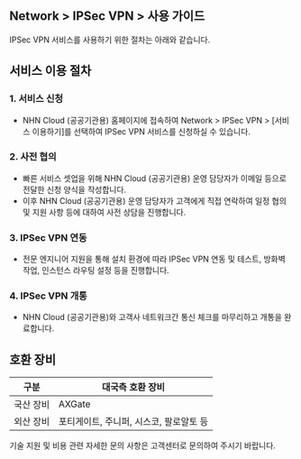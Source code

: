 ## Network > IPSec VPN > 사용 가이드

IPSec VPN 서비스를 사용하기 위한 절차는 아래와 같습니다.

## 서비스 이용 절차

### 1. 서비스 신청

- NHN Cloud (공공기관용) 홈페이지에 접속하여 Network > IPSec VPN > [서비스 이용하기]를 선택하여 IPSec VPN 서비스를 신청하실 수 있습니다.

### 2. 사전 협의

- 빠른 서비스 셋업을 위해 NHN Cloud (공공기관용) 운영 담당자가 이메일 등으로 전달한 신청 양식을 작성합니다.
- 이후 NHN Cloud (공공기관용) 운영 담당자가 고객에게 직접 연락하여 일정 협의 및 지원 사항 등에 대하여 사전 상담을 진행합니다.

### 3. IPSec VPN 연동

- 전문 엔지니어 지원을 통해 설치 환경에 따라 IPSec VPN 연동 및 테스트, 방화벽 작업, 인스턴스 라우팅 설정 등을 진행합니다.

### 4. IPSec VPN 개통

- NHN Cloud (공공기관용)와 고객사 네트워크간 통신 체크를 마무리하고 개통을 완료합니다.

## 호환 장비

| 구분 | 대국측 호환 장비|
| ---- | ---- |
| 국산 장비 | AXGate |
| 외산 장비 | 포티게이트, 주니퍼, 시스코, 팔로알토 등 |


기술 지원 및 비용 관련 자세한 문의 사항은 고객센터로 문의하여 주시기 바랍니다.

